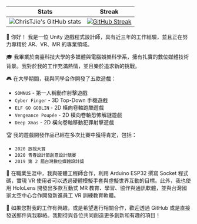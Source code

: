 | Stats | Streak |
| :-: | :-: |
| ![ChrisTJie's GitHub stats](https://github-readme-stats.vercel.app/api?username=ChrisTJie&theme=radical&show_icons=true&hide_border=true&border_radius=5&count_private=true) | [![GitHub Streak](https://streak-stats.demolab.com?user=ChrisTJie&theme=radical&hide_border=true&border_radius=5)](https://git.io/streak-stats) |

👋 你好！
我是一位 Unity 遊戲程式設計師，具有近三年的工作經驗，並且正在努力專精於 AR、VR、MR 的專業領域。

🎓 我畢業於南臺科技大學的多媒體與電腦娛樂科學系，擁有扎實的數位媒體技術背景。我對於我的工作充滿熱情，並且樂於追求新的挑戰。

🎮 在大學期間，我與同學合作開發了五款遊戲：

- `SOMNUS` - 第一人稱動作射擊遊戲
- `Cyber Finger` - 3D Top-Down 手機遊戲
- `ELF GO GOBLIN` - 2D 橫向卷軸跑酷遊戲
- `Vengeance Poupée` - 2D 橫向卷軸恐怖解謎遊戲
- `Deep Xmas` - 2D 橫向卷軸移動犯罪射擊遊戲

🏆 我的遊戲開發作品已經在多次比賽中獲得肯定，包括：

- `2020 放視大賞`
- `2020 青春設計節創意設計競賽`
- `2019 第 2 屆台灣數位媒體設計獎`

💼 在職業生涯中，我與硬體工程師合作，利用 Arduino ESP32 撰寫 Socket 程式碼，實現 VR 使用者可以透過硬體模擬手套與虛擬世界互動的目標。此外，我也使用 HoloLens 開發出多款互動式 MR 教育、學習、協作與通訊軟體，並與台灣國家太空中心合作開發新進員工 VR 訓練教育軟體。

🔭 如果您對我的工作有興趣，或是希望進行相關合作，歡迎透過 GitHub 或是直接發送郵件與我聯絡。我期待與各位共同創造更多創新和有趣的項目！

<!--
### Hi there 👋

**ChrisTJie/ChrisTJie** is a ✨ _special_ ✨ repository because its `README.md` (this file) appears on your GitHub profile.

Here are some ideas to get you started:

- 🔭 I’m currently working on ...
- 🌱 I’m currently learning ...
- 👯 I’m looking to collaborate on ...
- 🤔 I’m looking for help with ...
- 💬 Ask me about ...
- 📫 How to reach me: ...
- 😄 Pronouns: ...
- ⚡ Fun fact: ...
-->

